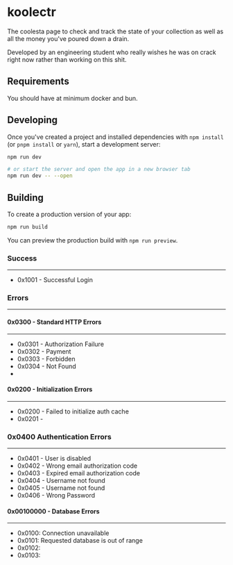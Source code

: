 # koolectr

The coolesta page to check and track the state of your collection as well as all the money you've poured down a drain.

Developed by an engineering student who really wishes he was on crack right now rather than working on this shit.

## Requirements

You should have at minimum docker and bun.

## Developing

Once you've created a project and installed dependencies with `npm install` (or `pnpm install` or `yarn`), start a development server:

```bash
npm run dev

# or start the server and open the app in a new browser tab
npm run dev -- --open
```

## Building

To create a production version of your app:

```bash
npm run build
```

You can preview the production build with `npm run preview`.

### Success
---

- 0x1001 - Successful Login

### Errors
---

#### 0x0300 - Standard HTTP Errors
---

- 0x0301 - Authorization Failure
- 0x0302 - Payment
- 0x0303 - Forbidden
- 0x0304 - Not Found
-

#### 0x0200 - Initialization Errors
---

- 0x0200 - Failed to initialize auth cache
- 0x0201 -

### 0x0400 Authentication Errors
---
- 0x0401 - User is disabled
- 0x0402 - Wrong email authorization code
- 0x0403 - Expired email authorization code
- 0x0404 - Username not found
- 0x0405 - Username not found
- 0x0406 - Wrong Password

#### 0x00100000 - Database Errors
---

- 0x0100: Connection unavailable
- 0x0101: Requested database is out of range
- 0x0102:
- 0x0103:
